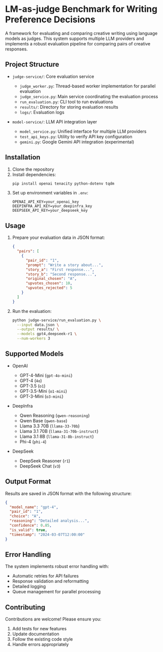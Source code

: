 # LM-as-judge Benchmark for Writing Preference Decisions

A framework for evaluating and comparing creative writing using language models as judges. This system supports multiple LLM providers and implements a robust evaluation pipeline for comparing pairs of creative responses.

## Project Structure

- `judge-service/`: Core evaluation service
  - `judge_worker.py`: Thread-based worker implementation for parallel evaluation
  - `judge_service.py`: Main service coordinating the evaluation process
  - `run_evaluation.py`: CLI tool to run evaluations
  - `results/`: Directory for storing evaluation results
  - `logs/`: Evaluation logs

- `model-service/`: LLM API integration layer
  - `model_service.py`: Unified interface for multiple LLM providers
  - `test_api_keys.py`: Utility to verify API key configuration
  - `gemini.py`: Google Gemini API integration (experimental)

## Installation

1. Clone the repository
2. Install dependencies:
   ```bash
   pip install openai tenacity python-dotenv tqdm
   ```
3. Set up environment variables in `.env`:
   ```
   OPENAI_API_KEY=your_openai_key
   DEEPINFRA_API_KEY=your_deepinfra_key
   DEEPSEEK_API_KEY=your_deepseek_key
   ```

## Usage 

1. Prepare your evaluation data in JSON format:
   ```json
   {
     "pairs": [
       {
         "pair_id": "1",
         "prompt": "Write a story about...",
         "story_a": "First response...",
         "story_b": "Second response...",
         "original_chosen": "A",
         "upvotes_chosen": 10,
         "upvotes_rejected": 5
       }
     ]
   }
   ```

2. Run the evaluation:
   ```bash
   python judge-service/run_evaluation.py \
     --input data.json \
     --output results/ \
     --models gpt4,deepseek-r1 \
     --num-workers 3
   ```

## Supported Models

- OpenAI
  - GPT-4-Mini (`gpt-4o-mini`)
  - GPT-4 (`4o`)
  - GPT-3.5 (`o1`)
  - GPT-3.5-Mini (`o1-mini`)
  - GPT-3-Mini (`o3-mini`)
  
- DeepInfra
  - Qwen Reasoning (`qwen-reasoning`)
  - Qwen Base (`qwen-base`)
  - Llama 3.3 70B (`llama-33-70b`)
  - Llama 3.1 70B (`llama-31-70b-instruct`)
  - Llama 3.1 8B (`llama-31-8b-instruct`)
  - Phi-4 (`phi-4`)

- DeepSeek
  - DeepSeek Reasoner (`r1`)
  - DeepSeek Chat (`v3`)

## Output Format

Results are saved in JSON format with the following structure:
```json
{
  "model_name": "gpt-4",
  "pair_id": "1",
  "choice": "A",
  "reasoning": "Detailed analysis...",
  "confidence": 0.85,
  "is_valid": true,
  "timestamp": "2024-03-07T12:00:00"
}
```

## Error Handling

The system implements robust error handling with:
- Automatic retries for API failures
- Response validation and reformatting
- Detailed logging
- Queue management for parallel processing

## Contributing

Contributions are welcome! Please ensure you:
1. Add tests for new features
2. Update documentation
3. Follow the existing code style
4. Handle errors appropriately 